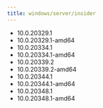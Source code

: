 ```yaml
---
title: windows/server/insider
---
```

- 10.0.20329.1
- 10.0.20329.1-amd64
- 10.0.20334.1
- 10.0.20334.1-amd64
- 10.0.20339.2
- 10.0.20339.2-amd64
- 10.0.20344.1
- 10.0.20344.1-amd64
- 10.0.20348.1
- 10.0.20348.1-amd64
